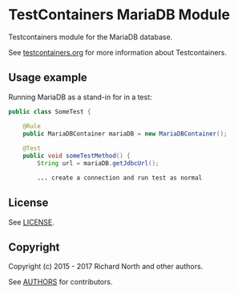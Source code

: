 # TestContainers MariaDB Module

Testcontainers module for the MariaDB database.

See [testcontainers.org](https://www.testcontainers.org) for more information about Testcontainers.

<!--[![Build Status](https://travis-ci.org/testcontainers/testcontainers-java.svg?branch=master)](https://travis-ci.org/testcontainers/testcontainers-java)-->

## Usage example

Running MariaDB as a stand-in for in a test:

```java
public class SomeTest {

    @Rule
    public MariaDBContainer mariaDB = new MariaDBContainer();
    
    @Test
    public void someTestMethod() {
        String url = mariaDB.getJdbcUrl();

        ... create a connection and run test as normal
```

## License

See [LICENSE](LICENSE).

## Copyright

Copyright (c) 2015 - 2017 Richard North and other authors.

See [AUTHORS](AUTHORS) for contributors.
